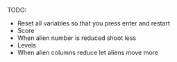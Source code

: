 TODO:

- Reset all variables so that you press enter and restart
- Score
- When alien number is reduced shoot less
- Levels
- When alien columns reduce let aliens move more
